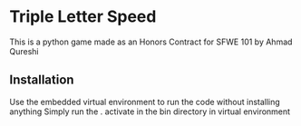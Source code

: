 # Triple Letter Speed

This is a python game made as an Honors Contract for SFWE 101 by Ahmad Qureshi

## Installation

Use the embedded virtual environment to run the code without installing anything
Simply run the . activate in the bin directory in virtual environment
